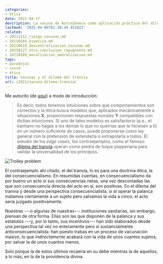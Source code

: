 ```yaml
---
categories:
- ética
date: 2021-04-17
description: La vacuna de AstraZeneca como aplicación práctica del dilema del tranvía
lastmod: '2025-04-06T01:38:44.451023'
related:
- 20211212_riesgo_vacunas.md
- 20210104_bioetica.md
- 20210619_descentralizacion_vacunas.md
- 20230127_otra_conclusion_repugnante.md
- 20210109_moralizacion_amoralizacion.md
tags:
- paradojas
- covid
- ética
title: Vacunas y el dilema del tranvía
url: /2021/vacuna-dilema-tranvia/
---
```


Me autocito (de [aquí](/2021/etica-bioetica/)) a modo de introducción:

> Es decir, todos tenemos intuiciones sobre qué comportamientos son correctos y la ética busca modelos que, aplicados mecánicamente a situaciones **X**, proporcionen respuestas morales **Y** compatibles con dichas intuiciones. Si uno de tales modelos es satisfactorio (p.e., el kantiano no hagas a los demás lo que no querrías que te hiciesen a ti) en un número suficiente de casos, puede proponerse como ley general con la pretensión de extenderla o extrapolarla a todos. El estudio de los _edge cases_, los contraejemplos, como el famoso [dilema del tranvía](https://es.wikipedia.org/wiki/Dilema_del_tranv%C3%ADa) operan como piedra de toque popperiana para validar la universalidad de los principios.

![Trolley problem](/images/trolley_problem.jpg)

El contraejemplo ahí citado, el del tranvía, lo es para una doctrina ética, la del consecuencialismo. En resumidas cuentas, en consecuencialismo da por bueno un acto si sus consecuencias netas, una vez descontadas las que son consecuencia directa del acto en sí, son positivas. En el dilema del tranvía y desde una perspectiva consecuencialista, si al operar la palanca matamos ciertamente a un sujeto pero salvamos la vida a cinco, el acto sería juzgado positivamente.

Nuestras ---o algunas de nuestras--- instituciones sanitarias, sin embargo, piensan de otra forma. Ellas son las que disponen de la palanca y sus estatutos ---y, por lo tanto, sus incentivos--- han sido elaborados desde una perspectiva tal vez no enteramente pero sí sustancialmente anticonsecuencialista: han puesto trabas en un proceso de vacunación masivo, lo que _indirectamente_ acabará con la vida de unos cuantos sujetos, por salvar la de unos cuantos menos.

Solo porque la de estos últimos recaería en su debe mientras la de aquellos, a lo más, en la de la providencia divina.